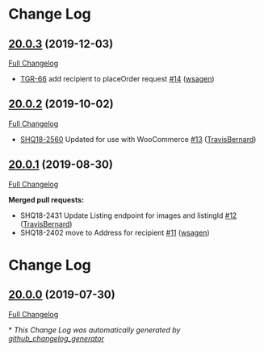 # Change Log

## [20.0.3](https://github.com/webshopapps/library-graphql/tree/20.0.3) (2019-12-03)
[Full Changelog](https://github.com/webshopapps/library-graphql/compare/20.0.2...HEAD)
 - [TGR-66](https://webshopapps.atlassian.net/browse/TGR-66) add recipient to placeOrder request [\#14](https://github.com/webshopapps/library-graphql/pull/14) ([wsagen](https://github.com/wsagen))

## [20.0.2](https://github.com/webshopapps/library-graphql/tree/20.0.2) (2019-10-02)
[Full Changelog](https://github.com/webshopapps/library-graphql/compare/20.0.1...20.0.2)
 - [SHQ18-2560](https://webshopapps.atlassian.net/browse/SHQ18-2560) Updated for use with WooCommerce [\#13](https://github.com/webshopapps/library-graphql/pull/13) ([TravisBernard](https://github.com/TravisBernard))

## [20.0.1](https://github.com/webshopapps/library-graphql/tree/20.0.1) (2019-08-30)
[Full Changelog](https://github.com/webshopapps/library-graphql/compare/20.0.0...20.0.1)

**Merged pull requests:**

- SHQ18-2431 Update Listing endpoint for images and listingId [\#12](https://github.com/webshopapps/library-graphql/pull/12) ([TravisBernard](https://github.com/TravisBernard))
-  SHQ18-2402 move to Address for recipient [\#11](https://github.com/webshopapps/library-graphql/pull/11) ([wsagen](https://github.com/wsagen))

# Change Log

## [20.0.0](https://github.com/webshopapps/library-graphql/tree/20.0.0) (2019-07-30)
[Full Changelog](https://github.com/webshopapps/library-graphql/compare/20.0.0...HEAD)



\* *This Change Log was automatically generated by [github_changelog_generator](https://github.com/skywinder/Github-Changelog-Generator)*